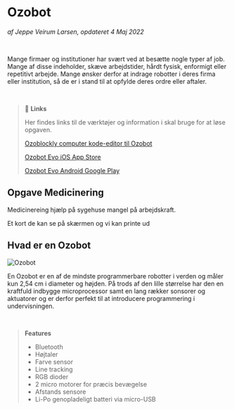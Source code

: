 # Ozobot

*af Jeppe Veirum Larsen, opdateret 4 Maj 2022*

<br>

Mange firmaer og institutioner har svært ved at besætte nogle typer af job. Mange af disse indeholder, skæve arbejdstider, hårdt fysisk, enformigt eller repetitivt arbejde. Mange ønsker derfor at indrage robotter i deres firma eller institution, så de er i stand til at opfylde deres ordre eller aftaler.

 <br>

> 🔗 **Links**
>
> Her findes links til de værktøjer og information i skal bruge for at løse opgaven.
>
> [Ozoblockly computer kode-editor til Ozobot](https://ozoblockly.com/editor?lang=en&robot=evo&mode=2)
>
> [Ozobot Evo iOS App Store](https://apps.apple.com/us/app/evo-by-ozobot/id1145978152)
>
> [Ozobot Evo Android Google Play](https://play.google.com/store/apps/details?id=com.evollve.evo&hl=da&gl=US)



## Opgave	Medicinering



Medicinereing hjælp på sygehuse mangel på arbejdskraft.







Et kort de kan se på skærmen og vi kan printe ud



## Hvad er en Ozobot

![Ozobot](https://techcrunch.com/wp-content/uploads/2017/02/ozobot_evo_white.jpg)

En Ozobot er en af de mindste programmerbare robotter i verden og måler kun 2,54 cm i diameter og højden. På trods af den lille størrelse har den en kraftfuld indbygge microprocessor samt en lang rækker sonsorer og aktuatorer og er derfor perfekt til at introducere programmering i undervisningen.

<br>

> **Features**
>
> - Bluetooth
> - Højtaler
> - Farve sensor
> - Line tracking
> - RGB dioder
> - 2 micro motorer for præcis bevægelse
> - Afstands sensore
> - Li-Po genopladeligt batteri via micro-USB